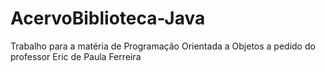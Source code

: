 # AcervoBiblioteca-Java
Trabalho para a matéria de Programação Orientada a Objetos a pedido do professor Eric de Paula Ferreira
